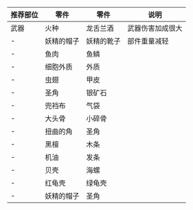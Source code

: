 推荐部位|零件|零件|说明
-|-|-|-
武器|火种|龙舌兰酒|武器伤害加成很大
-|妖精的帽子|妖精的靴子|部件重量减轻
-|鱼肉|鱼鳞
-|细胞外质|外质
-|虫翅|甲皮
-|圣角|银矿石
-|兜裆布|气袋
-|大头骨|小碎骨
-|扭曲的角|圣角
-|黑檀|木条
-|机油|发条
-|贝壳|海螺
-|红龟壳|绿龟壳
-|妖精的帽子|圣角
